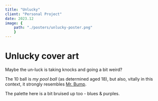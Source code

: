 ```yaml
---
title: "Unlucky"
client: "Personal Project"
date: 2023.12
image: { 
	path: "./posters/unlucky-poster.png" 
	}
---
```


# Unlucky cover art

Maybe the un-luck is taking knocks and going a bit weird?

The 10 ball is _my pool ball_ (as determined aged 18), but also, vitally in this context, it strongly resembles <a href="https://mrmen.com/pages/mr-bump">Mr. Bump</a>.

The palette here is a bit bruised up too - blues & purples.